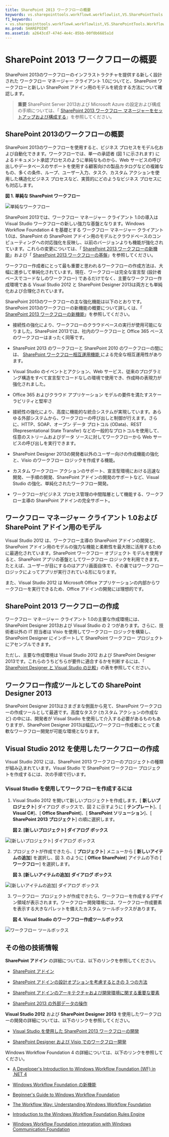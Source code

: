 ```yaml
---
title: SharePoint 2013 ワークフローの概要
keywords: vs.sharepointtools.workflow4.workflowlist,VS.SharePointTools.Workflow4.WorkflowName
f1_keywords:
- vs.sharepointtools.workflow4.workflowlist,VS.SharePointTools.Workflow4.WorkflowName
ms.prod: SHAREPOINT
ms.assetid: a2643cd7-474d-4e4c-85bb-00f0b6685a1d
---
```



# SharePoint 2013 ワークフローの概要
SharePoint 2013のワークフローのインフラストラクチャを提供する新しく設計された ワークフロー マネージャー クライアント 1.0についてと、SharePoint ワークフローと新しい SharePoint アドイン用のモデルを統合する方法について確認します。
> **重要**
> SharePoint Server 2013および Microsoft Azure の設定および構成の手順については、「 [SharePoint 2013 ワークフロー マネージャーをセットアップおよび構成する](set-up-and-configure-sharepoint-2013-workflow-manager.md)」を参照してください。 
  
    
    


## SharePoint 2013のワークフローの概要
<a name="overview"> </a>

SharePoint 2013のワークフローを使用すると、ビジネス プロセスをモデル化および自動化できます。ワークフローでは、単一の承認者 (図 1 に示されます) によるドキュメント承認プロセスのように単純なものから、Web サービスの呼び出しやデータベースのサポートを使用する顧客向けの製品カタログなどの複雑なもの、多くの条件、ループ、ユーザー入力、タスク、カスタム アクションを使用した構造化ビジネス プロセスなど、実質的にどのようなビジネス プロセスにも対応します。
  
    
    

**図 1. 単純な SharePoint ワークフロー**

  
    
    

  
    
    
![単純なワークフロー](images/wfSimple.gif)
  
    
    

  
    
    
SharePoint 2013では、ワークフロー マネージャー クライアント 1.0の導入は Visual Studio ワークフローの新しい強力な基盤となります。Windows Workflow Foundation 4 を基礎とする ワークフロー マネージャー クライアント 1.0は、SharePoint の SharePoint アドイン用のモデルとクラウドベースのコンピューティングへの対応強化を反映し、以前のバージョンよりも機能が強化されています。これらの変更については、「 [SharePoint 2013 ワークフローの新機能](what-s-new-in-workflows-for-sharepoint-2013.md)」および「 [SharePoint 2013 ワークフローの基盤](sharepoint-2013-workflow-fundamentals.md)」を参照してください。
  
    
    
ワークフロー作成者にとって最も重要と思われるワークフローの作成方法は、大幅に進歩して単純化されています。現在、ワークフローは完全な宣言型 (設計者ベースでコードなしのワークフロー) であるだけでなく、主要なワークフロー作成環境である Visual Studio 2012 と SharePoint Designer 2013は両方とも単純化および合理化されています。
  
    
    
SharePoint 2013のワークフローの主な強化機能は以下のとおりです。SharePoint 2013のワークフローの新機能の概要について詳しくは、「 [SharePoint 2013 ワークフローの新機能](what-s-new-in-workflows-for-sharepoint-2013.md)」を参照してください。
  
    
    

- 接続性の強化により、ワークフローのクラウドベースの実行が使用可能になりました。SharePoint 2013では、社内のワークフローと Office 365 ベースのワークフローはまったく同等です。
    
  
- SharePoint 2013 のワークフローと SharePoint 2010 のワークフローの間には、 [SharePoint ワークフロー相互運用機能 ](sharepoint-2013-workflow-fundamentals.md#bkm_InteropBridge) による完全な相互運用性があります。
    
  
- Visual Studio のイベントとアクション、Web サービス、従来のプログラミング構造をすべて宣言型でコードなしの環境で使用でき、作成時の表現力が強化されました。
    
  
- Office 365 およびクラウド アプリケーション モデルの要件を満たすスケーラビリティと堅牢さ
    
  
- 接続性の強化により、高度に機能的な統合システムが実現しています。あらゆる外部システムから、ワークフローの呼び出しと制御が行えます。さらに、HTTP、SOAP、オープン データ プロトコル (OData)、REST (Representational State Transfer) などの一般的なプロトコルを使用して、任意のストリームおよびデータ ソースに対してワークフローから Web サービスの呼び出しを実行できます。
    
  
- SharePoint Designer 2013の開発者以外のユーザー向けの作成機能の強化と、Visio のワークフロー ロジックを作成する機能。
    
  
- カスタム ワークフロー アクションのサポート、宣言型環境における迅速な開発、一手順の開発、SharePoint アドインの開発のサポートなど、Visual Studio の強化、単純化されたワークフロー開発。
    
  
- ワークフローがビジネス プロセス管理の中間階層として機能する、ワークフロー主導の SharePoint アドインの完全サポート。
    
  

## ワークフロー マネージャー クライアント 1.0および SharePoint アドイン用のモデル
<a name="bm_appModel"> </a>

Visual Studio 2012 は、ワークフロー主導の SharePoint アドインの開発と、SharePoint アドイン用のモデルの強力な機能と柔軟性を最大限に活用するために最適化されています。SharePoint ワークフロー オブジェクト モデルを使用すると、SharePoint アプリの基盤としてワークフロー ロジックを利用できます。たとえば、ユーザーが目にするのはアプリ画面自体で、その裏ではワークフロー ロジックによってアプリが実行されている形になります。
  
    
    
また、Visual Studio 2012 は Microsoft Office アプリケーションの内部からワークフローを実行できるため、Office アドインの開発には理想的です。
  
    
    

## SharePoint 2013 ワークフローの作成
<a name="bm_authoringwf"> </a>

ワークフロー マネージャー クライアント 1.0の主要な作成環境には、SharePoint Designer 2013および Visual Studio の 2 つがあります。さらに、技術者以外の IT 担当者は Visio を使用してワークフロー ロジックを構築し、SharePoint Designer にインポートして SharePoint ワークフロー プロジェクトにアセンブルできます。
  
    
    
ただし、主要な作成環境は Visual Studio 2012 および SharePoint Designer 2013です。これらのうちどちらが要件に適合するかを判断するには、「 [SharePoint Designer と Visual Studio の比較](develop-sharepoint-2013-workflows-using-visual-studio.md#bkm_Comparing)」の表を参照してください。
  
    
    

## ワークフロー作成ツールとしての SharePoint Designer 2013
<a name="bm_spd"> </a>

SharePoint Designer 2013はさまざまな側面から見て、SharePoint ワークフローの作成ツールとして最適です。高度なタスク (カスタム アクションの作成など) の中には、開発者が Visual Studio を使用して介入する必要があるものもありますが、SharePoint Designer 2013は幅広いワークフロー作成者にとって柔軟なワークフロー開発が可能な環境となります。
  
    
    

## Visual Studio 2012 を使用したワークフローの作成
<a name="create"> </a>

Visual Studio 2012 には、SharePoint 2013 ワークフローのプロジェクトの種類が組み込まれています。Visual Studio で SharePoint ワークフロー プロジェクトを作成するには、次の手順で行います。
  
    
    

### Visual Studio を使用してワークフローを作成するには


1. Visual Studio 2012 を開いて新しいプロジェクトを作成します。[ **新しいプロジェクト**] ダイアログ ボックスで、図 2 に示すように [ **テンプレート**]、[ **Visual C#**]、[ **Office SharePoint**]、[ **SharePoint ソリューション**]、[ **SharePoint 2013 プロジェクト**] の順に選択します。
    
   **図 2. [新しいプロジェクト] ダイアログ ボックス**

  

![[新しいプロジェクト] ダイアログ ボックス](images/wfNewProject_b2.png)
  

  

  
2. プロジェクトが作成できたら、[ **プロジェクト**] メニューから [ **新しいアイテムの追加**] を選択し、図 3. のように [ **Office SharePoint**] アイテムの下の [ **ワークフロー**] を選択します。
    
   **図 3. [新しいアイテムの追加] ダイアログ ボックス**

  

![[新しいアイテムの追加] ダイアログ ボックス](images/wfAddNewItemDialog_b2.png)
  

  

  
3. ワークフロー プロジェクトが作成できたら、ワークフローを作成するデザイン領域が表示されます。ワークフロー開発環境には、ワークフロー作成要素を表示する大きなパレットを備えたカスタム ツールボックスがあります。
    
   **図 4. Visual Studio のワークフロー作成ツールボックス**

  

![ワークフロー ツールボックス](images/wfToolbox_b2.png)
  

  

  

## その他の技術情報
<a name="information"> </a>

 **SharePoint アドイン** の詳細については、以下のリンクを参照してください。
  
    
    

-  [SharePoint アドイン](http://msdn.microsoft.com/library/cd1eda9e-8e54-4223-93a9-a6ea0d18df70%28Office.15%29.aspx)
    
  
-  [SharePoint アドインの設計オプションを考慮するときの 3 つの方法](http://msdn.microsoft.com/library/0942fdce-3227-496a-8873-399fc1dbb72c%28Office.15%29.aspx)
    
  
-  [SharePoint アドインのアーキテクチャおよび開発環境に関する重要な要素](http://msdn.microsoft.com/library/ae96572b-8f06-4fd3-854f-fc312f7f2d88%28Office.15%29.aspx)
    
  
-  [SharePoint 2013 の外部データの操作](http://msdn.microsoft.com/library/1534a5f4-1d83-45b4-9714-3a1995677d85%28Office.15%29.aspx)
    
  
 **Visual Studio 2012** および **SharePoint Designer 2013** を使用したワークフローの開発の詳細については、以下のリンクを参照してください。
  
    
    

-  [Visual Studio を使用した SharePoint 2013 ワークフローの開発](develop-sharepoint-2013-workflows-using-visual-studio.md)
    
  
-  [SharePoint Designer および Visio でのワークフロー開発](workflow-development-in-sharepoint-designer-and-visio.md)
    
  
Windows Workflow Foundation 4 の詳細については、以下のリンクを参照してください。 
  
    
    

-  [A Developer's Introduction to Windows Workflow Foundation (WF) in .NET 4](http://msdn.microsoft.com/ja-jp/library/ee342461.aspx)
    
  
-  [Windows Workflow Foundation の新機能](http://msdn.microsoft.com/ja-jp/library/dd489410.aspx)
    
  
-  [Beginner's Guide to Windows Workflow Foundation](http://msdn.microsoft.com/ja-jp/vstudio/first-steps-with-wf.aspx)
    
  
-  [The Workflow Way: Understanding Windows Workflow Foundation](http://msdn.microsoft.com/ja-jp/library/dd851337.aspx)
    
  
-  [Introduction to the Windows Workflow Foundation Rules Engine](http://msdn.microsoft.com/ja-jp/library/dd554919.aspx)
    
  
-  [Windows Workflow Foundation integration with Windows Communication Foundation](http://msdn.microsoft.com/ja-jp/library/cc626077.aspx)
    
  

